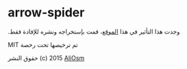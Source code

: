 # arrow-spider

.وجدت هذا التأثير في هذا [الموقع](http://whois.domaintools.com/)، قمت بإستخراجه ونشره للإفادة فقط

MIT تم ترخيصها تحت رخصة 

حقوق النشر (c) 2015 [AliOsm](http://fb.com/Ali.L.Malak)
